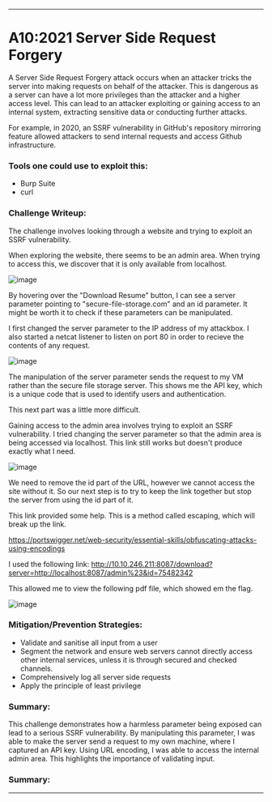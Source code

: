 ***
# A10:2021 Server Side Request Forgery

A Server Side Request Forgery attack occurs when an attacker tricks the server into making requests on behalf of the attacker. This is dangerous as a server can have a lot more privileges than the attacker and a higher access level. This can lead to an attacker exploiting or gaining access to an internal system, extracting sensitive data or conducting further attacks. 

For example, in 2020, an SSRF vulnerability in GitHub's repository mirroring feature allowed attackers to send internal requests and access Github infrastructure.

### Tools one could use to exploit this:
- Burp Suite
- curl

  
### Challenge Writeup:

The challenge involves looking through a website and trying to exploit an SSRF vulnerability. 

When exploring the website, there seems to be an admin area. When trying to access this, we discover that it is only available from localhost. 

![image](https://github.com/user-attachments/assets/781773d1-823a-47b1-9380-9005b11d2083)

By hovering over the "Download Resume" button, I can see a server parameter pointing to "secure-file-storage.com" and an id parameter. It might be worth it to check if these parameters can be manipulated.

I first changed the server parameter to the IP address of my attackbox. 
I also started a netcat listener to listen on port 80 in order to recieve the contents of any request. 

![image](https://github.com/user-attachments/assets/7aeaba1f-c39f-4cb1-856d-77a3eae1376a)

The manipulation of the server parameter sends the request to my VM rather than the secure file storage server. This shows me the API key, which is a unique code that is used to identify users and authentication.

This next part was a little more difficult.

Gaining access to the admin area involves trying to exploit an SSRF vulnerability. 
I tried changing the server parameter so that the admin area is being accessed via localhost. This link still works but doesn't produce exactly what I need.

![image](https://github.com/user-attachments/assets/ffb43639-0017-45bd-87c4-daa9785d1f9f)


We need to remove the id part of the URL, however we cannot access the site without it. So our next step is to try to keep the link together but stop the server from using the id part of it. 

This link provided some help. This is a method called escaping, which will break up the link. 

https://portswigger.net/web-security/essential-skills/obfuscating-attacks-using-encodings

I used the following link:
http://10.10.246.211:8087/download?server=http://localhost:8087/admin%23&id=75482342

This allowed me to view the following pdf file, which showed em the flag.

![image](https://github.com/user-attachments/assets/ca90554b-2a31-4507-b8bb-e6eb188702a8)


### Mitigation/Prevention Strategies:

- Validate and sanitise all input from a user
- Segment the network and ensure web servers cannot directly access other internal services, unless it is through secured and checked channels. 
- Comprehensively log all server side requests 
- Apply the principle of least privilege

### Summary:

This challenge demonstrates how a harmless parameter being exposed can lead to a serious SSRF vulnerability. By manipulating this parameter, I was able to make the server send a request to my own machine, where I captured an API key. Using URL encoding, I was able to access the internal admin area. This highlights the importance of validating input. 



### Summary:



***

